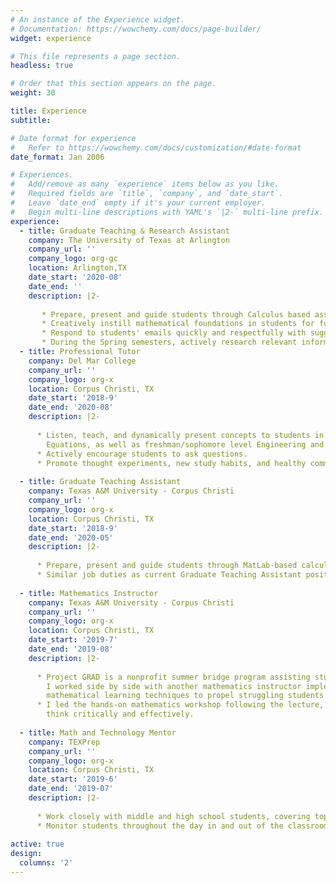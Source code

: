 ```yaml
---
# An instance of the Experience widget.
# Documentation: https://wowchemy.com/docs/page-builder/
widget: experience

# This file represents a page section.
headless: true

# Order that this section appears on the page.
weight: 30

title: Experience
subtitle:

# Date format for experience
#   Refer to https://wowchemy.com/docs/customization/#date-format
date_format: Jan 2006

# Experiences.
#   Add/remove as many `experience` items below as you like.
#   Required fields are `title`, `company`, and `date_start`.
#   Leave `date_end` empty if it's your current employer.
#   Begin multi-line descriptions with YAML's `|2-` multi-line prefix.
experience:
  - title: Graduate Teaching & Research Assistant
    company: The University of Texas at Arlington
    company_url: ''
    company_logo: org-gc
    location: Arlington,TX
    date_start: '2020-08'
    date_end: ''
    description: |2-
    
       * Prepare, present and guide students through Calculus based assignments.
       * Creatively instill mathematical foundations in students for future mathematics and science classes.
       * Respond to students' emails quickly and respectfully with suggestions and actions necessary to complete.
       * During the Spring semesters, actively research relevant information pertaining to dissertation topic.
  - title: Professional Tutor
    company: Del Mar College
    company_url: ''
    company_logo: org-x
    location: Corpus Christi, TX
    date_start: '2018-9'
    date_end: '2020-08'
    description: |2-
    
      * Listen, teach, and dynamically present concepts to students in Elementary Algebra to Differential
        Equations, as well as freshman/sophomore level Engineering and Physics.
      * Actively encourage students to ask questions.
      * Promote thought experiments, new study habits, and healthy communication skills.
      
  - title: Graduate Teaching Assistant
    company: Texas A&M University - Corpus Christi
    company_url: ''
    company_logo: org-x
    location: Corpus Christi, TX
    date_start: '2018-9'
    date_end: '2020-05'
    description: |2-
    
      * Prepare, present and guide students through MatLab-based calculus labs.
      * Similar job duties as current Graduate Teaching Assistant position.
     
  - title: Mathematics Instructor
    company: Texas A&M University - Corpus Christi
    company_url: ''
    company_logo: org-x
    location: Corpus Christi, TX
    date_start: '2019-7'
    date_end: '2019-08'
    description: |2-
    
      * Project GRAD is a nonprofit summer bridge program assisting students in Mathematics and English.
        I worked side by side with another mathematics instructor implementing various styles of hands-on
        mathematical learning techniques to propel struggling students to new heights.
      * I led the hands-on mathematics workshop following the lecture, engaging and challenging students to
        think critically and effectively.
        
  - title: Math and Technology Mentor
    company: TEXPrep
    company_url: ''
    company_logo: org-x
    location: Corpus Christi, TX
    date_start: '2019-6'
    date_end: '2019-07'
    description: |2-
    
      * Work closely with middle and high school students, covering topics in logic, physics, modular arithmetic, introductory group theory, statistics, engineering         and           design, as well as technical and professional writing.
      * Monitor students throughout the day in and out of the classroom.
        
active: true
design:
  columns: '2'
---
```

